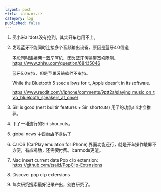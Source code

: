 ```yaml
---
layout: post
title: 2019-02-12
category: log
published: false
---
```


1. 买小米airdots没有抢到，其实开车也用不上。

1. 发现蓝牙不能同时连接多个音频输出设备，原因是蓝牙4.0信道  

	不能同时连接两个蓝牙耳机，因为蓝牙传输带宽的限制。https://www.zhihu.com/question/68425046
	
	蓝牙5.0支持，但是苹果系统软件不支持。
	
	While the Bluetooth 5 spec allows for it, Apple doesn’t in its software.
	
	https://www.reddit.com/r/iphone/comments/9ptt2a/playing_music_on_two_bluetooth_speakers_at_once/

1. Siri is good (neat builtin features + Siri shortcuts)
用了的功能siri才会推荐。

1. 下了一堆流行的Siri shortcuts。

1. global news 中国商店不提供了

1. CarOS (CarPlay emulation for iPhone) 界面功能还行，就是开车操作触屏不方便，有点鸡肋，还需要付费。icarmode更渣。

1. Mac insert current date
Pop clip extension: https://github.com/tsaiid/PopClip-Extensions

1. Discover pop clip extensions

1. 每次研究搜索最好记录产出，别白研究了。